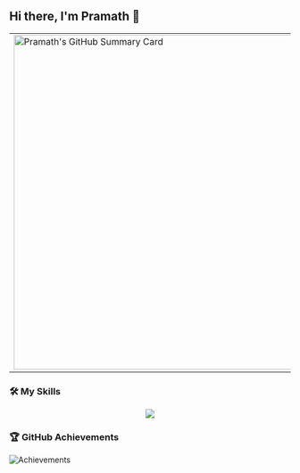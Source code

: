 ## Hi there, I'm Pramath 👋
  
<div align="center">
  <table>
    <tr>
      <td>
        <img src="https://github-profile-summary-cards.vercel.app/api/cards/profile-details?username=pramaths&theme=tokyonight" alt="Pramath's GitHub Summary Card" width="600" />
      </td>
      <td>
        <img src="https://github-readme-streak-stats.herokuapp.com/?user=pramaths&theme=tokyonight" alt="GitHub Streak" width="600" />
      </td>
    </tr>
  </table>
</div>


### 🛠️ My Skills
<p align="center"> 
  <img src="https://skillicons.dev/icons?i=aws,vercel,c,cpp,java,py,go,solidity,git,github,html,css,tailwind,js,ts,nodejs,react,vite,express,mongodb,mysql,nextjs,nginx,postgres,redis,firebase,flask,spring,sqlite,docker,kubernetes,kafka,rabbitmq,sklearn,pytorch,linux,windows,vscode,md,matlab,npm,figma,regex,postman&perline=15&theme=dark"/>
</p>

### 🏆 GitHub Achievements
![Achievements](https://github-profile-trophy.vercel.app/?username=pramaths&row=1&column=12)


